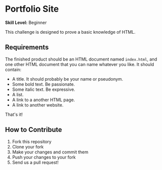 # Portfolio Site

__Skill Level:__ Beginner

This challenge is designed to prove a basic knowledge of HTML.

## Requirements

The finished product should be an HTML document named `index.html`, and one other HTML document that you can name whatever you like. It should contain:

- A title. It should probably be your name or pseudonym.
- Some bold text. Be passionate.
- Some italic text. Be expressive.
- A list.
- A link to a another HTML page.
- A link to another website.

That's it!

## How to Contribute

1. Fork this repository
2. Clone your fork
3. Make your changes and commit them
4. Push your changes to your fork
5. Send us a pull request!
